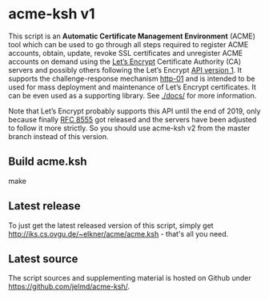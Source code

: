 # acme-ksh v1

  This script is an **Automatic Certificate Management Environment** (ACME) tool
  which can be used to go through all steps required to register ACME accounts,
  obtain, update, revoke SSL certificates and unregister ACME accounts on
  demand using the [Let’s Encrypt](https://letsencrypt.org/docs/) Certificate Authority (CA) servers and
  possibly others following the Let’s Encrypt [API version 1](https://tools.ietf.org/html/draft-ietf-acme-acme-07). It supports the challenge-response
  mechanism [http-01](https://tools.ietf.org/html/draft-ietf-acme-acme-07#section-8.3) and is intended to be used for mass deployment and
  maintenance of Let’s Encrypt certificates. It can be even used as a
  supporting library. See [./docs/](./docs/) for more information.

  Note that Let’s Encrypt probably supports this API until the end of 2019, only
  because finally [RFC 8555](https://tools.ietf.org/html/rfc8555) got released
  and the servers have been adjusted to follow it more strictly. So you should
  use acme-ksh v2 from the master branch instead of this version.

## Build acme.ksh

  make

## Latest release

  To just get the latest released version of this script, simply get
  http://iks.cs.ovgu.de/~elkner/acme/acme.ksh - that's all you need.

## Latest source

  The script sources and supplementing material is hosted on Github under 
  https://github.com/jelmd/acme-ksh/.
